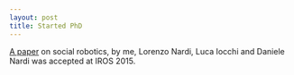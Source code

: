 ```yaml
---
layout: post
title: Started PhD
---
```

[A paper](https://sites.google.com/site/socialrobotplanning/) on social robotics, by me, Lorenzo Nardi, Luca Iocchi and Daniele Nardi was accepted at IROS 2015.

